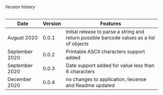 ###### Version history
 Date   | Version | Features
 ------------   | ------------- | -------------
 August 2020 | 0.0.1 | Initial release to parse a string and return possible barcode values as a list of objects
 September 2020 | 0.0.2 | Printable ASCII characters support added
 September 2020 | 0.0.3 | Date support added for value less than 6 characters
 December 2020 | 0.0.4 | no changes to application, liecense and Readme updated
